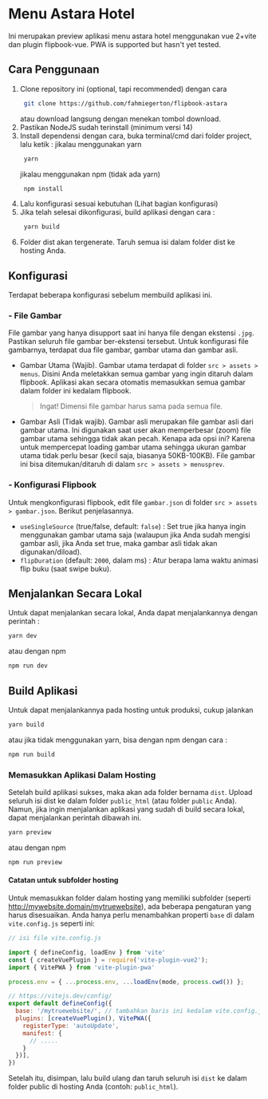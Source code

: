 # Menu Astara Hotel

Ini merupakan preview aplikasi menu astara hotel menggunakan vue 2+vite dan plugin flipbook-vue. PWA is supported but hasn't yet tested.

## Cara Penggunaan
1. Clone repository ini (optional, tapi recommended) dengan cara
   ```bash
	git clone https://github.com/fahmiegerton/flipbook-astara
	```
   atau download langsung dengan menekan tombol download.
2. Pastikan NodeJS sudah terinstall (minimum versi 14)
3. Install dependensi dengan cara, buka terminal/cmd dari folder project, lalu ketik :
   jikalau menggunakan yarn
   ```bash
	yarn
	```
   jikalau menggunakan npm (tidak ada yarn)
   ```bash
	npm install
	```
4. Lalu konfigurasi sesuai kebutuhan (Lihat bagian konfigurasi)
5. Jika telah selesai dikonfigurasi, build aplikasi dengan cara :
   ```bash
	yarn build
	```
6. Folder dist akan tergenerate. Taruh semua isi dalam folder dist ke hosting Anda.


## Konfigurasi
Terdapat beberapa konfigurasi sebelum membuild aplikasi ini.

### - File Gambar
File gambar yang hanya disupport saat ini hanya file dengan ekstensi `.jpg`. Pastikan seluruh file gambar ber-ekstensi tersebut. Untuk konfigurasi file gambarnya, terdapat dua file gambar, gambar utama dan gambar asli. 
- Gambar Utama (Wajib).
  Gambar utama terdapat di folder `src > assets > menus`. Disini Anda meletakkan semua gambar yang ingin ditaruh dalam flipbook. Aplikasi akan secara otomatis memasukkan semua gambar dalam folder ini kedalam flipbook.
   > Ingat! Dimensi file gambar harus sama pada semua file.

- Gambar Asli (Tidak wajib).
  Gambar asli merupakan file gambar asli dari gambar utama. Ini digunakan saat user akan memperbesar (zoom) file gambar utama sehingga tidak akan pecah. Kenapa ada opsi ini? Karena untuk mempercepat loading gambar utama sehingga ukuran gambar utama tidak perlu besar (kecil saja, biasanya 50KB-100KB). File gambar ini bisa ditemukan/ditaruh di dalam `src > assets > menusprev`.

### - Konfigurasi Flipbook
Untuk mengkonfigurasi flipbook, edit file `gambar.json` di folder `src > assets > gambar.json`. Berikut penjelasannya.

- `useSingleSource` (true/false, default: `false`) : Set true jika hanya ingin menggunakan gambar utama saja (walaupun jika Anda sudah mengisi gambar asli, jika Anda set true, maka gambar asli tidak akan digunakan/diload).
- `flipDuration` (default: `2000`, dalam ms) : Atur berapa lama waktu animasi flip buku (saat swipe buku).


## Menjalankan Secara Lokal
Untuk dapat menjalankan secara lokal, Anda dapat menjalankannya dengan perintah :
```bash
yarn dev
```

atau dengan npm
```bash
npm run dev
```

## Build Aplikasi
Untuk dapat menjalankannya pada hosting untuk produksi, cukup jalankan 
```bash
yarn build
```

atau jika tidak menggunakan yarn, bisa dengan npm dengan cara :
```bash
npm run build
```

### Memasukkan Aplikasi Dalam Hosting
Setelah build aplikasi sukses, maka akan ada folder bernama `dist`. Upload seluruh isi dist ke dalam folder `public_html` (atau folder `public` Anda). Namun, jika ingin menjalankan aplikasi yang sudah di build secara lokal, dapat menjalankan perintah dibawah ini.
```bash
yarn preview
```

atau dengan npm
```bash
npm run preview
```

#### Catatan untuk subfolder hosting
Untuk memasukkan folder dalam hosting yang memiliki subfolder (seperti http://mywebsite.domain/mytruewebsite), ada beberapa pengaturan yang harus disesuaikan. Anda hanya perlu menambahkan properti `base` di dalam `vite.config.js` seperti ini:

```javascript
// isi file vite.config.js

import { defineConfig, loadEnv } from 'vite'
const { createVuePlugin } = require('vite-plugin-vue2');
import { VitePWA } from 'vite-plugin-pwa'

process.env = { ...process.env, ...loadEnv(mode, process.cwd()) };

// https://vitejs.dev/config/
export default defineConfig({
  base: '/mytruewebsite/', // tambahkan baris ini kedalam vite.config.js diatas baris plugins
  plugins: [createVuePlugin(), VitePWA({
    registerType: 'autoUpdate',
    manifest: {
      // .....
    }
  })],
})

```

Setelah itu, disimpan, lalu build ulang dan taruh seluruh isi `dist` ke dalam folder public di hosting Anda (contoh: `public_html`).